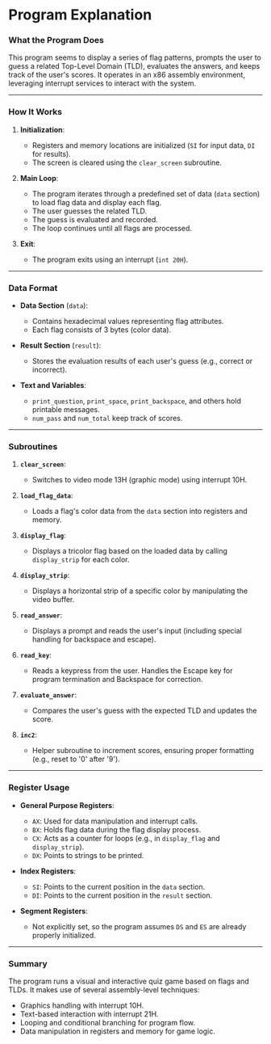 # Program Explanation

### What the Program Does
This program seems to display a series of flag patterns, prompts the user to guess a related Top-Level Domain (TLD), evaluates the answers, and keeps track of the user's scores. It operates in an x86 assembly environment, leveraging interrupt services to interact with the system.

---

### How It Works
1. **Initialization**:
   - Registers and memory locations are initialized (`SI` for input data, `DI` for results).
   - The screen is cleared using the `clear_screen` subroutine.

2. **Main Loop**:
   - The program iterates through a predefined set of data (`data` section) to load flag data and display each flag.
   - The user guesses the related TLD.
   - The guess is evaluated and recorded.
   - The loop continues until all flags are processed.

3. **Exit**:
   - The program exits using an interrupt (`int 20H`).

---

### Data Format
- **Data Section** (`data`):
  - Contains hexadecimal values representing flag attributes.
  - Each flag consists of 3 bytes (color data).

- **Result Section** (`result`):
  - Stores the evaluation results of each user's guess (e.g., correct or incorrect).

- **Text and Variables**:
  - `print_question`, `print_space`, `print_backspace`, and others hold printable messages.
  - `num_pass` and `num_total` keep track of scores.

---

### Subroutines
1. **`clear_screen`**:
   - Switches to video mode 13H (graphic mode) using interrupt 10H.

2. **`load_flag_data`**:
   - Loads a flag's color data from the `data` section into registers and memory.

3. **`display_flag`**:
   - Displays a tricolor flag based on the loaded data by calling `display_strip` for each color.

4. **`display_strip`**:
   - Displays a horizontal strip of a specific color by manipulating the video buffer.

5. **`read_answer`**:
   - Displays a prompt and reads the user's input (including special handling for backspace and escape).

6. **`read_key`**:
   - Reads a keypress from the user. Handles the Escape key for program termination and Backspace for correction.

7. **`evaluate_answer`**:
   - Compares the user's guess with the expected TLD and updates the score.

8. **`inc2`**:
   - Helper subroutine to increment scores, ensuring proper formatting (e.g., reset to '0' after '9').

---

### Register Usage
- **General Purpose Registers**:
  - `AX`: Used for data manipulation and interrupt calls.
  - `BX`: Holds flag data during the flag display process.
  - `CX`: Acts as a counter for loops (e.g., in `display_flag` and `display_strip`).
  - `DX`: Points to strings to be printed.

- **Index Registers**:
  - `SI`: Points to the current position in the `data` section.
  - `DI`: Points to the current position in the `result` section.

- **Segment Registers**:
  - Not explicitly set, so the program assumes `DS` and `ES` are already properly initialized.

---

### Summary
The program runs a visual and interactive quiz game based on flags and TLDs. It makes use of several assembly-level techniques:
- Graphics handling with interrupt 10H.
- Text-based interaction with interrupt 21H.
- Looping and conditional branching for program flow.
- Data manipulation in registers and memory for game logic.
